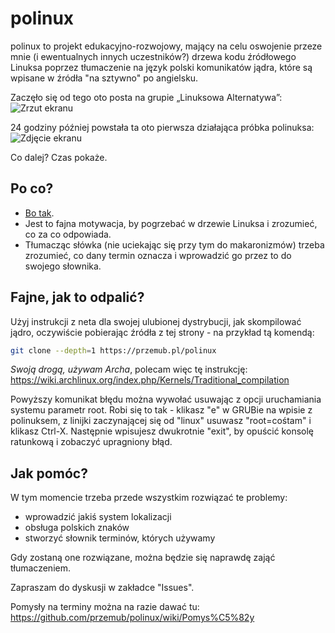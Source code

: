 # polinux
polinux to projekt edukacyjno-rozwojowy, mający na celu oswojenie przeze mnie (i ewentualnych innych uczestników?)
drzewa kodu źródłowego Linuksa poprzez tłumaczenie na język polski komunikatów jądra, które są wpisane w źródła "na sztywno"
po angielsku.

Zaczęło się od tego oto posta na grupie „Linuksowa Alternatywa”:
<img src="http://przemub.pl/pub/poploch.png" alt="Zrzut ekranu" />

24 godziny później powstała ta oto pierwsza działająca próbka polinuksa:
<img src="http://przemub.pl/pub/poploch2.png" alt="Zdjęcie ekranu" />

Co dalej? Czas pokaże.

## Po co?

* <a href="http://nonsensopedia.wikia.com/wiki/Bo_tak">Bo tak</a>.
* Jest to fajna motywacja, by pogrzebać w drzewie Linuksa i zrozumieć, co za co odpowiada.
* Tłumacząc słówka (nie uciekając się przy tym do makaronizmów) trzeba zrozumieć, co dany termin oznacza
i wprowadzić go przez to do swojego słownika.

## Fajne, jak to odpalić?

Użyj instrukcji z neta dla swojej ulubionej dystrybucji, jak skompilować jądro, oczywiście pobierając źródła z tej strony - na przykład tą komendą:
```sh
git clone --depth=1 https://przemub.pl/polinux
```

*Swoją drogą, używam Archa*, polecam więc tę instrukcję: https://wiki.archlinux.org/index.php/Kernels/Traditional_compilation

Powyższy komunikat błędu można wywołać usuwając z opcji uruchamiania systemu parametr root. Robi się to tak - klikasz "e"
w GRUBie na wpisie z polinuksem, z linijki zaczynającej się od "linux" usuwasz "root=cośtam" i klikasz Ctrl-X.
Następnie wpisujesz dwukrotnie "exit", by opuścić konsolę ratunkową i zobaczyć upragniony błąd.

## Jak pomóc?

W tym momencie trzeba przede wszystkim rozwiązać te problemy:
* wprowadzić jakiś system lokalizacji
* obsługa polskich znaków
* stworzyć słownik terminów, których używamy

Gdy zostaną one rozwiązane, można będzie się naprawdę zająć tłumaczeniem.

Zapraszam do dyskusji w zakładce "Issues".

Pomysły na terminy można na razie dawać tu: https://github.com/przemub/polinux/wiki/Pomys%C5%82y


